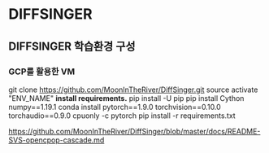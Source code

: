 # DIFFSINGER

## DIFFSINGER 학습환경 구성

### GCP를 활용한 VM

git clone https://github.com/MoonInTheRiver/DiffSinger.git
source activate "ENV_NAME"
**install requirements.**
pip install -U pip
pip install Cython numpy==1.19.1
conda install pytorch==1.9.0 torchvision==0.10.0 torchaudio==0.9.0 cpuonly -c pytorch
pip install -r requirements.txt

https://github.com/MoonInTheRiver/DiffSinger/blob/master/docs/README-SVS-opencpop-cascade.md
